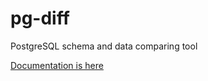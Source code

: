 # pg-diff
PostgreSQL schema and data comparing tool

[Documentation is here](https://michaelsogos.github.io/pg-diff/)
